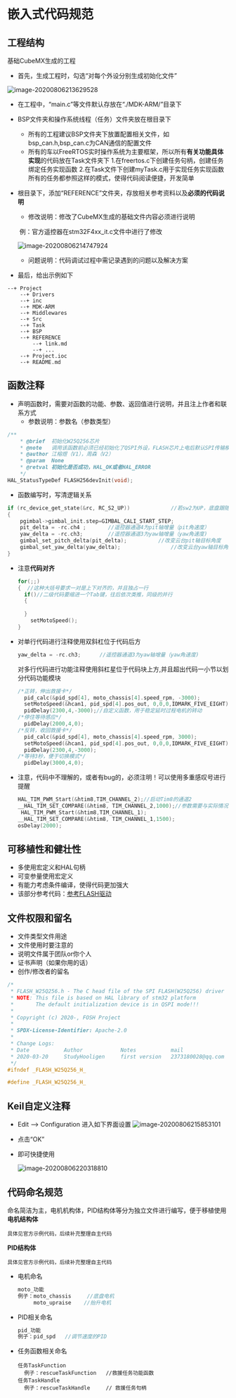 

# 嵌入式代码规范

## 工程结构

基础CubeMX生成的工程

- 首先，生成工程时，勾选“对每个外设分别生成初始化文件”

![image-20200806213629528](嵌入式代码规范V2.1.assets/image-20200806213629528.png)

- 在工程中，“main.c”等文件默认存放在“./MDK-ARM/”目录下

- BSP文件夹和操作系统线程（任务）文件夹放在根目录下

  + 所有的工程建议BSP文件夹下放置配置相关文件，如bsp_can.h,bsp_can.c为CAN通信的配置文件
  + 所有的车以FreeRTOS实时操作系统为主要框架，所以所有**有关功能具体实现**的代码放在Task文件夹下
    1.在freertos.c下创建任务句柄，创建任务绑定任务实现函数
    2.在Task文件下创建myTask.c用于实现任务实现函数
    所有的任务都参照这样的模式，使得代码阅读便捷，开发简单

- 根目录下，添加“REFERENCE”文件夹，存放相关参考资料以及**必须的代码说明**

  + 修改说明：修改了CubeMX生成的基础文件内容必须进行说明

  ​                          例：官方遥控器在stm32F4xx_it.c文件中进行了修改

  ![image-20200806214747924](嵌入式代码规范V2.1.assets/image-20200806214747924.png)

  + 问题说明：代码调试过程中需记录遇到的问题以及解决方案

- 最后，给出示例如下

```
--+ Project
    --+ Drivers
    --+ inc
    --+ MDK-ARM
    --+ Middlewares
    --+ Src
    --+ Task
    --+ BSP
    --+ REFERENCE
        --+ link.md
        --+ ...
    --+ Project.ioc
    --+ README.md
```

## 函数注释

- 声明函数时，需要对函数的功能、参数、返回值进行说明，并且注上作者和联系方式
  + 参数说明：参数名（参数类型）

```c
/**
    * @brief  初始化W25Q256芯片
    * @note   调用该函数前必须已经初始化了QSPI外设，FLASH芯片上电后默认SPI传输模式
    * @author 江榕煜（V1），周森（V2）
    * @param  None
    * @retval 初始化是否成功，HAL_OK或者HAL_ERROR
    */
HAL_StatusTypeDef FLASH256devInit(void);
```

- 函数编写时，写清逻辑关系

```c
if (rc_device_get_state(&rc, RC_S2_UP))				//若sw2为UP，底盘跟随云台，云台两轴角度由遥控器控制
{
	pgimbal->gimbal_init.step=GIMBAL_CALI_START_STEP;
    pit_delta = -rc.ch4 ;		//遥控器通道4为pit轴增量（pit角速度）
    yaw_delta = -rc.ch3;		//遥控器通道3为yaw轴增量（yaw角速度)
    gimbal_set_pitch_delta(pit_delta);			//改变云台pit轴目标角度
    gimbal_set_yaw_delta(yaw_delta);				//改变云台yaw轴目标角度				
}
```

- 注意**代码对齐**

  ```c
  for(;;)
  {  //这种大括号要求一对是上下对齐的，并且独占一行
  	if()//二级代码要缩进一个Tab键，往后依次类推，同级的并行
  	{
  	
  	}
      setMotoSpeed();
  }
  ```

- 对单行代码进行注释使用双斜杠位于代码后方

  ```c
  yaw_delta = -rc.ch3;		//遥控器通道3为yaw轴增量（yaw角速度)
  ```

  对多行代码进行功能注释使用斜杠星位于代码块上方,并且超出代码一小节以划分代码功能模块

  ```c
  /*正转，伸出救援卡*/					 
  	pid_calc(&pid_spd[4], moto_chassis[4].speed_rpm, -3000);
  	setMotoSpeed(&hcan1, pid_spd[4].pos_out, 0,0,0,IDMARK_FIVE_EIGHT);
  	pidDelay(2300,4,-3000);//自定义函数，用于稳定延时过程电机的转动
  /*停住等待感应*/	
  	pidDelay(2000,4,0); 
  /*反转，收回救援卡*/	
  	pid_calc(&pid_spd[4], moto_chassis[4].speed_rpm, 3000);
  	setMotoSpeed(&hcan1, pid_spd[4].pos_out, 0,0,0,IDMARK_FIVE_EIGHT);
  	pidDelay(2300,4,-3000);
  /*等待3秒，便于切换模式*/	
  	pidDelay(3000,4,0);
  ```

- 注意，代码中不理解的，或者有bug的，必须注明！可以使用多重感叹号进行提醒

  ```c
  HAL_TIM_PWM_Start(&htim8,TIM_CHANNEL_2);//启动Tim8的通道2
  __HAL_TIM_SET_COMPARE(&htim8, TIM_CHANNEL_2,1000);//参数需要与实际情况联调！！！！！
   HAL_TIM_PWM_Start(&htim8,TIM_CHANNEL_1);
  __HAL_TIM_SET_COMPARE(&htim8, TIM_CHANNEL_1,1500);
  osDelay(2000);
  ```

  

## 可移植性和健壮性

- 多使用宏定义和HAL句柄
- 可变参量使用宏定义
- 有能力考虑条件编译，使得代码更加强大
- 该部分参考代码：[参考FLASH驱动](https://github.com/studyHooligen/device_drvFiles/blob/master/FLASH/FLASH_W25Q256.h)

## 文件权限和留名

- 文件类型文件用途
- 文件使用时要注意的
- 说明文件属于团队or你个人
- 证书声明（如果你用的话）
- 创作/修改者的留名

```c
/* 
 * FLASH_W25Q256.h - The C head file of the SPI FLASH(W25Q256) driver
 * NOTE: This file is based on HAL library of stm32 platform
 *       The default initialization device is in QSPI mode!!!
 *
 * Copyright (c) 2020-, FOSH Project
 *
 * SPDX-License-Identifier: Apache-2.0
 *
 * Change Logs:
 * Date           Author            Notes           mail
 * 2020-03-20     StudyHooligen     first version   2373180028@qq.com
 */
#ifndef _FLASH_W25Q256_H_

#define _FLASH_W25Q256_H_
```



## Keil自定义注释

+ Edit --> Configuration 进入如下界面设置
  ![image-20200806215853101](嵌入式代码规范V2.1.assets/image-20200806215853101.png)

+ 点击“OK”

+ 即可快捷使用

  ![image-20200806220318810](嵌入式代码规范V2.1.assets/image-20200806220318810.png)

## 代码命名规范

命名简洁为主，电机机构体，PID结构体等分为独立文件进行编写，便于移植使用
**电机结构体**

```
具体见官方示例代码，后续补充整理自主代码
```

**PID结构体**

```
具体见官方示例代码，后续补充整理自主代码
```

+ 电机命名   

  ```c
  moto_功能
  例子：moto_chassis     //底盘电机
       moto_upraise    //抬升电机
  ```

+ PID相关命名

  ```c
  pid_功能
  例子：pid_spd   //调节速度的PID
  ```
  
+ 任务函数相关命名

  ```
  任务TaskFunction
    例子：rescueTaskFunction   //救援任务功能函数
  任务TaskHandle    
    例子：rescueTaskHandle     // 救援任务句柄
  ```

  